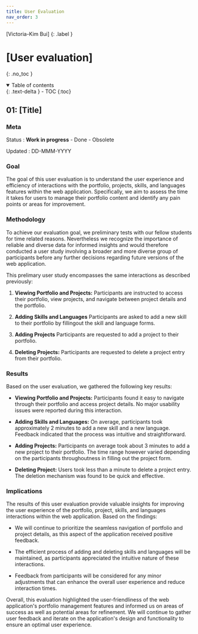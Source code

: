 ```yaml
---
title: User Evaluation
nav_order: 3
---
```


[Victoria-Kim Bui]
{: .label }

# [User evaluation]
{: .no_toc }

<details open markdown="block">
  <summary>
    Table of contents
  </summary>
  {: .text-delta }
- TOC
{:toc}
</details>

## 01: [Title]

### Meta

Status
: **Work in progress** - Done - Obsolete

Updated
: DD-MMM-YYYY

### Goal

The goal of this user evaluation is to understand the user experience and efficiency of interactions with the portfolio, projects, skills, and languages features within the web application. Specifically, we aim to assess the time it takes for users to manage their portfolio content and identify any pain points or areas for improvement.

### Methodology

To achieve our evaluation goal, we  preliminary tests with our fellow students for time related reasons. Nevertheless we recognize the importance of reliable and diverse data for informed insights and would therefore conducted a user study involving a broader and more diverse group of participants before any further decisions regarding future versions of the web application.

This prelimary user study encompasses the same interactions as described previously:

1. **Viewing Portfolio and Projects:** Participants are instructed to access their portfolio, view projects, and navigate between project details and the portfolio.

2. **Adding Skills and Languages** Participants are asked to add a new skill to their portfolio by fillingout the skill and language forms.

3. **Adding Projects** Participants are requested to add a project to their portfolio.

5. **Deleting Projects:** Participants are requested to delete a project entry from their portfolio.

### Results

Based on the user evaluation, we gathered the following key results:

- **Viewing Portfolio and Projects:** Participants found it easy to navigate through their portfolio and access project details. No major usability issues were reported during this interaction.

- **Adding Skills and Languages:** On average, participants took approximately 2 minutes to add a new skill and a new language. Feedback indicated that the process was intuitive and straightforward.

- **Adding Projects:** Participants on average took about 3 minutes to add a new project to their portfolio. The time range however varied depending on the participants throughoutness in filling out the project form.

- **Deleting Project:** Users took less than a minute to delete a project entry. The deletion mechanism was found to be quick and effective.

### Implications

The results of this user evaluation provide valuable insights for improving the user experience of the portfolio, project, skills, and languages interactions within the web application. Based on the findings:

- We will continue to prioritize the seamless navigation of portfolio and project details, as this aspect of the application received positive feedback.

- The efficient process of adding and deleting skills and languages will be maintained, as participants appreciated the intuitive nature of these interactions.

- Feedback from participants will be considered for any minor adjustments that can enhance the overall user experience and reduce interaction times.

Overall, this evaluation highlighted the user-friendliness of the web application's portfolio management features and informed us on areas of success as well as potential areas for refinement. We will continue to gather user feedback and iterate on the application's design and functionality to ensure an optimal user experience.
